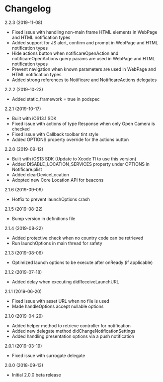 Changelog
=========
2.2.3 (2019-11-08)
- Fixed issue with handling non-main frame HTML elements in WebPage and HTML notification types
- Added support for JS alert, confirm and prompt in WebPage and HTML notification types 
- Hide actions button when notificareOpenAction and notificareOpenActions query params are used in WebPage and HTML notification types 
- Prevent navigation when known parameters are used in WebPage and HTML notification types
- Added strong references to Notificare and NotificareActions delegates

2.2.2 (2019-10-23)
- Added static_framework = true in podspec

2.2.1 (2019-10-17)
- Built with iOS13.1 SDK
- Fixed issue with actions of type Response when only Open Camera is checked
- Fixed issue with Callback toolbar tint style
- Added OPTIONS property override for the actions button

2.2.0 (2019-09-12)
- Built with iOS13 SDK (Update to Xcode 11 to use this version)
- Added DISABLE_LOCATION_SERVICES property under OPTIONS in Notificare.plist
- Added clearDeviceLocation
- Adopted new Core Location API for beacons

2.1.6 (2019-09-09)
- Hotfix to prevent launchOptions crash

2.1.5 (2019-08-22)
- Bump version in definitions file

2.1.4 (2019-08-22)
- Added protective check when no country code can be retrieved
- Run launchOptions in main thread for safety

2.1.3 (2019-08-06)
- Optimized launch options to be execute after onReady (if applicable)

2.1.2 (2019-07-18)
- Added delay when executing didReceiveLaunchURL

2.1.1 (2019-06-20)
- Fixed issue with asset URL when no file is used
- Made handleOptions accept nullable options

2.1.0 (2019-04-29)
- Added helper method to retrieve controller for notification
- Added new delegate method didChangeNotificationSettings
- Added handling presentation options via a push notification

2.0.1 (2019-03-19)
- Fixed issue with surrogate delegate

2.0.0 (2018-09-13)
- Initial 2.0.0 beta release
